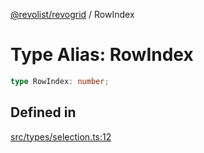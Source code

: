 [@revolist/revogrid](README.md) / RowIndex

# Type Alias: RowIndex

```ts
type RowIndex: number;
```

## Defined in

[src/types/selection.ts:12](https://github.com/revolist/revogrid/blob/2ebd07d1ea2e60cec0c080f59af7557401bdcc98/src/types/selection.ts#L12)
